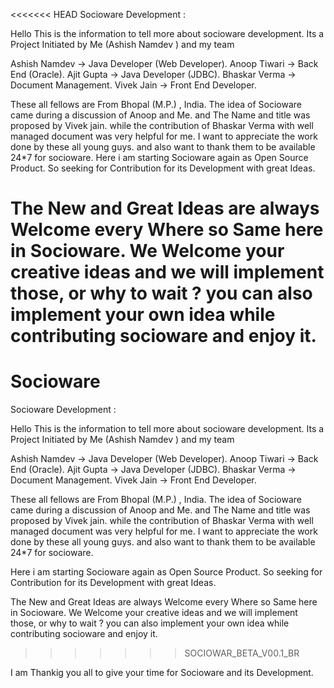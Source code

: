 <<<<<<< HEAD
Socioware Development :

Hello This is the information to tell more about socioware development. Its a Project Initiated by Me (Ashish Namdev ) and my team

Ashish Namdev -> Java Developer (Web Developer).
Anoop Tiwari -> Back End (Oracle).
Ajit Gupta -> Java Developer (JDBC).
Bhaskar Verma -> Document Management.
Vivek Jain -> Front End Developer.

These all fellows are From Bhopal (M.P.) , India. The idea of Socioware came during a discussion of Anoop and Me. and The Name and title was proposed by Vivek jain. while the contribution of Bhaskar Verma with well managed document was very helpful for me. I want to appreciate the work done by these all young guys. and also want to thank them to be available 24*7 for socioware. Here i am starting Socioware again as Open Source Product. So seeking for Contribution for its Development with great Ideas.

The New and Great Ideas are always Welcome every Where so Same here in Socioware. We Welcome your creative ideas and we will implement those, or why to wait ? you can also implement your own idea while contributing socioware and enjoy it.
=======
Socioware
=========

Socioware Development :

Hello This is the information to tell more about socioware development. 
Its a Project Initiated by Me (Ashish Namdev ) and my team

Ashish Namdev -> Java Developer (Web Developer). 
Anoop Tiwari -> Back End (Oracle). 
Ajit Gupta -> Java Developer (JDBC). 
Bhaskar Verma -> Document Management. 
Vivek Jain -> Front End Developer.

These all fellows are From Bhopal (M.P.) , India. The idea of Socioware came during a discussion of Anoop and Me. 
and The Name and title was proposed by Vivek jain. while the contribution of Bhaskar Verma with well managed document was very helpful for me.
I want to appreciate the work done by these all young guys. and also want to thank them to be available 24*7 for socioware. 

Here i am starting Socioware again as Open Source Product. So seeking for Contribution for its Development with great Ideas.

The New and Great Ideas are always Welcome every Where so Same here in Socioware. We Welcome your creative ideas and we will implement those, 
or why to wait ? you can also implement your own idea while contributing socioware and enjoy it.
>>>>>>> SOCIOWAR_BETA_V00.1_BR

I am Thankig you all to give your time for Socioware and its Development.
